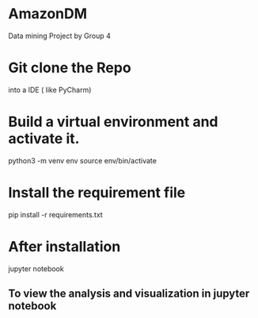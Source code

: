 # AmazonDM
Data mining Project by Group 4

# Git clone the Repo 
into a IDE ( like PyCharm)

# Build a virtual environment and activate it.
python3 -m venv env
source env/bin/activate

# Install the requirement file
pip install -r requirements.txt 

# After installation 
jupyter notebook 

## To view the analysis and visualization in jupyter notebook





